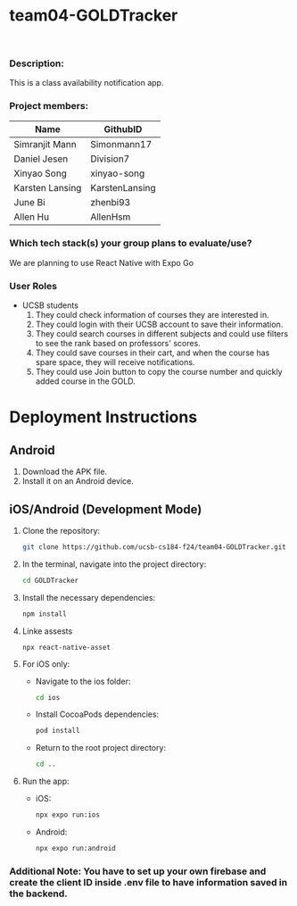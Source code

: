 # team04-GOLDTracker
<br />

### Description: 
This is a class availability notification app. <br />

### Project members:  
| Name            | GithubID       |
|-----------------|----------------|
| Simranjit Mann  | Simonmann17    |
| Daniel Jesen    | Division7      |
| Xinyao Song     | xinyao-song    |
| Karsten Lansing | KarstenLansing |
| June Bi         | zhenbi93       |
| Allen Hu        | AllenHsm       |

### Which tech stack(s) your group plans to evaluate/use? 
We are planning to use React Native with Expo Go

### User Roles
- UCSB students
  1. They could check information of courses they are interested in.
  2. They could login with their UCSB account to save their information.
  3. They could search courses in different subjects and could use filters to see the rank based on professors' scores.
  4. They could save courses in their cart, and when the course has spare space, they will receive notifications.
  5. They could use Join button to copy the course number and quickly added course in the GOLD.

# Deployment Instructions

## Android
1. Download the APK file.
2. Install it on an Android device.

## iOS/Android (Development Mode)
1. Clone the repository:
   ```bash
   git clone https://github.com/ucsb-cs184-f24/team04-GOLDTracker.git
   ```

2. In the terminal, navigate into the project directory:
   ```bash
   cd GOLDTracker
   ```

3. Install the necessary dependencies:
   ```bash
   npm install
   ```
4. Linke assests
   ```
   npx react-native-asset
   ```


5. For iOS only:
   - Navigate to the ios folder:
     ```bash
     cd ios
     ```
   - Install CocoaPods dependencies:
     ```bash
     pod install
     ```
   - Return to the root project directory:
     ```bash
     cd ..
     ```

6. Run the app:
   - iOS:
     ```bash
     npx expo run:ios
     ```
   - Android:
     ```bash
     npx expo run:android
     ```
### Additional Note: You have to set up your own firebase and create the client ID inside .env file to have information saved in the backend. 
